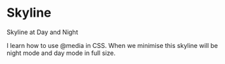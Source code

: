 # Skyline
Skyline at Day and Night

I learn how to use @media in CSS. When we minimise this skyline will be night mode and day mode in full size.
